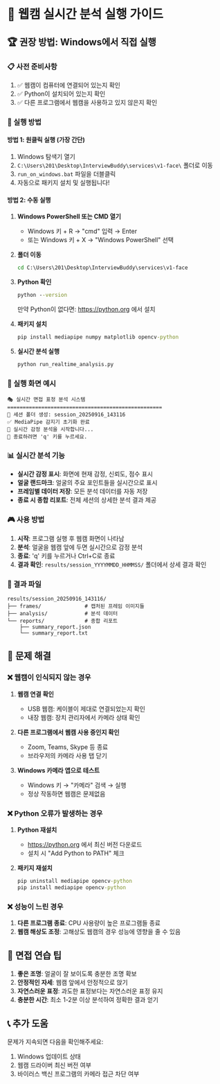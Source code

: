 # 🎥 웹캠 실시간 분석 실행 가이드

## 🏆 권장 방법: Windows에서 직접 실행

### 📋 사전 준비사항
1. ✅ 웹캠이 컴퓨터에 연결되어 있는지 확인
2. ✅ Python이 설치되어 있는지 확인
3. ✅ 다른 프로그램에서 웹캠을 사용하고 있지 않은지 확인

### 🚀 실행 방법

#### **방법 1: 원클릭 실행 (가장 간단)**
1. Windows 탐색기 열기
2. `C:\Users\201\Desktop\InterviewBuddy\services\v1-face\` 폴더로 이동
3. `run_on_windows.bat` 파일을 더블클릭
4. 자동으로 패키지 설치 및 실행됩니다!

#### **방법 2: 수동 실행**
1. **Windows PowerShell 또는 CMD 열기**
   - Windows 키 + R → "cmd" 입력 → Enter
   - 또는 Windows 키 + X → "Windows PowerShell" 선택

2. **폴더 이동**
   ```cmd
   cd C:\Users\201\Desktop\InterviewBuddy\services\v1-face
   ```

3. **Python 확인**
   ```cmd
   python --version
   ```
   만약 Python이 없다면: https://python.org 에서 설치

4. **패키지 설치**
   ```cmd
   pip install mediapipe numpy matplotlib opencv-python
   ```

5. **실시간 분석 실행**
   ```cmd
   python run_realtime_analysis.py
   ```

### 🎯 실행 화면 예시
```
🎭 실시간 면접 표정 분석 시스템
==================================================
📁 세션 폴더 생성: session_20250916_143116
✅ MediaPipe 감지기 초기화 완료
🎥 실시간 감정 분석을 시작합니다...
📝 종료하려면 'q' 키를 누르세요.
```

### 📊 실시간 분석 기능
- **실시간 감정 표시**: 화면에 현재 감정, 신뢰도, 점수 표시
- **얼굴 랜드마크**: 얼굴의 주요 포인트들을 실시간으로 표시
- **프레임별 데이터 저장**: 모든 분석 데이터를 자동 저장
- **종료 시 종합 리포트**: 전체 세션의 상세한 분석 결과 제공

### 🎮 사용 방법
1. **시작**: 프로그램 실행 후 웹캠 화면이 나타남
2. **분석**: 얼굴을 웹캠 앞에 두면 실시간으로 감정 분석
3. **종료**: 'q' 키를 누르거나 Ctrl+C로 종료
4. **결과 확인**: `results/session_YYYYMMDD_HHMMSS/` 폴더에서 상세 결과 확인

### 📁 결과 파일
```
results/session_20250916_143116/
├── frames/              # 캡처된 프레임 이미지들
├── analysis/            # 분석 데이터
└── reports/             # 종합 리포트
    ├── summary_report.json
    └── summary_report.txt
```

## 🔧 문제 해결

### ❌ 웹캠이 인식되지 않는 경우
1. **웹캠 연결 확인**
   - USB 웹캠: 케이블이 제대로 연결되었는지 확인
   - 내장 웹캠: 장치 관리자에서 카메라 상태 확인

2. **다른 프로그램에서 웹캠 사용 중인지 확인**
   - Zoom, Teams, Skype 등 종료
   - 브라우저의 카메라 사용 탭 닫기

3. **Windows 카메라 앱으로 테스트**
   - Windows 키 → "카메라" 검색 → 실행
   - 정상 작동하면 웹캠은 문제없음

### ❌ Python 오류가 발생하는 경우
1. **Python 재설치**
   - https://python.org 에서 최신 버전 다운로드
   - 설치 시 "Add Python to PATH" 체크

2. **패키지 재설치**
   ```cmd
   pip uninstall mediapipe opencv-python
   pip install mediapipe opencv-python
   ```

### ❌ 성능이 느린 경우
1. **다른 프로그램 종료**: CPU 사용량이 높은 프로그램들 종료
2. **웹캠 해상도 조정**: 고해상도 웹캠의 경우 성능에 영향을 줄 수 있음

## 🎯 면접 연습 팁
1. **좋은 조명**: 얼굴이 잘 보이도록 충분한 조명 확보
2. **안정적인 자세**: 웹캠 앞에서 안정적으로 앉기
3. **자연스러운 표정**: 과도한 표정보다는 자연스러운 표정 유지
4. **충분한 시간**: 최소 1-2분 이상 분석하여 정확한 결과 얻기

## 📞 추가 도움
문제가 지속되면 다음을 확인해주세요:
1. Windows 업데이트 상태
2. 웹캠 드라이버 최신 버전 여부
3. 바이러스 백신 프로그램의 카메라 접근 차단 여부
